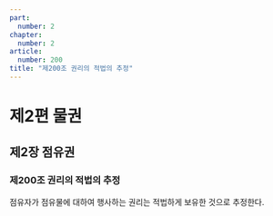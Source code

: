 ```yaml
---
part:
  number: 2
chapter:
  number: 2
article:
  number: 200
title: "제200조 권리의 적법의 추정"
---
```


# 제2편 물권

## 제2장 점유권

### 제200조 권리의 적법의 추정

점유자가 점유물에 대하여 행사하는 권리는 적법하게 보유한 것으로 추정한다.
